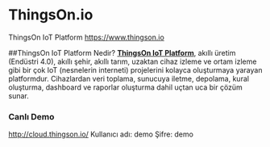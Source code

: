 # ThingsOn.io
ThingsOn IoT Platform https://www.thingson.io

##ThingsOn IoT Platform Nedir?
[**ThingsOn IoT Platform**](http://www.thingson.io/), akıllı üretim (Endüstri 4.0), akıllı şehir, akıllı tarım, uzaktan cihaz izleme ve ortam izleme gibi bir çok IoT (nesnelerin interneti) projelerini kolayca oluşturmaya yarayan platformdur. Cihazlardan veri toplama, sunucuya iletme, depolama, kural oluşturma, dashboard ve raporlar oluşturma dahil uçtan uca bir çözüm sunar.


### Canlı Demo
http://cloud.thingson.io/
Kullanıcı adı: demo
Şifre: demo




